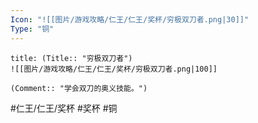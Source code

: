 ```yaml
---
Icon: "![[图片/游戏攻略/仁王/仁王/奖杯/穷极双刀者.png|30]]"
Type: "铜"
---
```

```ad-common-bronze-trophy
title: (Title:: "穷极双刀者")
![[图片/游戏攻略/仁王/仁王/奖杯/穷极双刀者.png|100]]

(Comment:: "学会双刀的奥义技能。")
```

#仁王/仁王/奖杯 #奖杯 #铜
